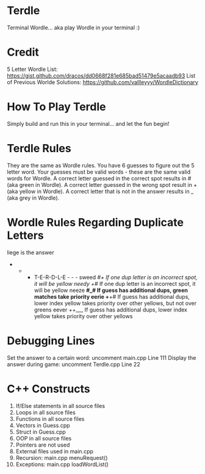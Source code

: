 # Terdle
Terminal Wordle... aka play Wordle in your terminal :)

# Credit
5 Letter Wordle List: https://gist.github.com/dracos/dd0668f281e685bad51479e5acaadb93
List of Previous Worlde Solutions: https://github.com/vallleyyy/WordleDictionary

# How To Play Terdle
Simply build and run this in your terminal... and let the fun begin!

# Terdle Rules
They are the same as Wordle rules. You have 6 guesses to figure out the 5 letter word.
Your guesses must be valid words - these are the same valid words for Wordle.
A correct letter guessed in the correct spot results in # (aka green in Wordle).
A correct letter guessed in the wrong spot result in + (aka yellow in Wordle).
A correct letter that is not in the answer results in _ (aka grey in Wordle).

# Wordle Rules Regarding Duplicate Letters
liege    is the answer
 - - - T-E-R-D-L-E - - -
sweed   __#+_               If one dup letter is an incorrect spot, it will be yellow
needy   _+#__               If one dup letter is an incorrect spot, it will be yellow
neeze   __#_#               If guess has additional dups, green matches take priority
eerie   +__+#               If guess has additional dups, lower index yellow takes priority over other yellows, but not over greens
eever   ++___               If guess has additional dups, lower index yellow takes priority over other yellows

# Debugging Lines
Set the answer to a certain word: uncomment main.cpp Line 111
Display the answer during game: uncomment Terdle.cpp Line 22

# C++ Constructs
1. If/Else statements in all source files
2. Loops in all source files
3. Functions in all source files
4. Vectors in Guess.cpp
5. Struct in Guess.cpp
6. OOP in all source files
7. Pointers are not used
8. External files used in main.cpp
9. Recursion: main.cpp menuRequest() 
10. Exceptions: main.cpp loadWordList() 